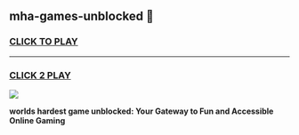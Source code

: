 
## mha-games-unblocked 👋
<h3>
<a href="https://premium.freeplayer.one?title=mha-games-unblocked&ref=14F">CLICK TO PLAY</a></h3>
<hr>

<h3>
<a href="https://premium.freeplayer.one?title=mha-games-unblocked&ref=14F">CLICK 2 PLAY</a>
  
</h3>

<a href="https://premium.freeplayer.one?title=mha-games-unblocked&ref=12F/"><img src="https://clearcache.store/games.png"></a>


**worlds hardest game unblocked: Your Gateway to Fun and Accessible Online Gaming**
